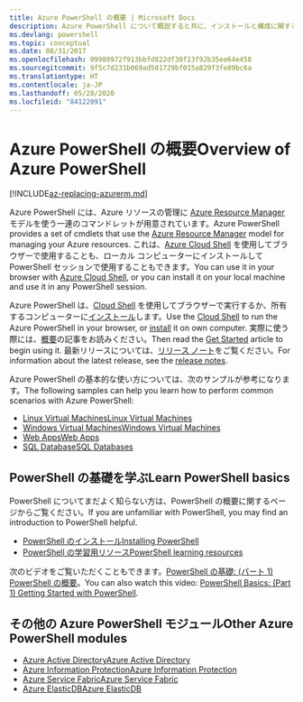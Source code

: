 ```yaml
---
title: Azure PowerShell の概要 | Microsoft Docs
description: Azure PowerShell について概説すると共に、インストールと構成に関するページへのリンクを紹介します。
ms.devlang: powershell
ms.topic: conceptual
ms.date: 08/31/2017
ms.openlocfilehash: 09980972f913bbfd822df38f23f92b35ee64e458
ms.sourcegitcommit: 9f5c7d231b069ad501729bf015a829f3fe89bc6a
ms.translationtype: HT
ms.contentlocale: ja-JP
ms.lasthandoff: 05/28/2020
ms.locfileid: "84122091"
---
```

# <a name="overview-of-azure-powershell"></a><span data-ttu-id="a6260-103">Azure PowerShell の概要</span><span class="sxs-lookup"><span data-stu-id="a6260-103">Overview of Azure PowerShell</span></span>

[!INCLUDE[az-replacing-azurerm.md](../includes/az-replacing-azurerm.md)]

<span data-ttu-id="a6260-104">Azure PowerShell には、Azure リソースの管理に [Azure Resource Manager](/azure/azure-resource-manager/resource-group-overview) モデルを使う一連のコマンドレットが用意されています。</span><span class="sxs-lookup"><span data-stu-id="a6260-104">Azure PowerShell provides a set of cmdlets that use the [Azure Resource Manager](/azure/azure-resource-manager/resource-group-overview) model for managing your Azure resources.</span></span> <span data-ttu-id="a6260-105">これは、[Azure Cloud Shell](/azure/cloud-shell/overview) を使用してブラウザーで使用することも、ローカル コンピューターにインストールして PowerShell セッションで使用することもできます。</span><span class="sxs-lookup"><span data-stu-id="a6260-105">You can use it in your browser with [Azure Cloud Shell](/azure/cloud-shell/overview), or you can install it on your local machine and use it in any PowerShell session.</span></span>

<span data-ttu-id="a6260-106">Azure PowerShell は、[Cloud Shell](/azure/cloud-shell/overview) を使用してブラウザーで実行するか、所有するコンピューターに[インストール](install-azurerm-ps.md)します。</span><span class="sxs-lookup"><span data-stu-id="a6260-106">Use the [Cloud Shell](/azure/cloud-shell/overview) to run the Azure PowerShell in your browser, or [install](install-azurerm-ps.md) it on own computer.</span></span> <span data-ttu-id="a6260-107">実際に使う際には、[概要](get-started-azureps.md)の記事をお読みください。</span><span class="sxs-lookup"><span data-stu-id="a6260-107">Then read the [Get Started](get-started-azureps.md) article to begin using it.</span></span> <span data-ttu-id="a6260-108">最新リリースについては、[リリース ノート](release-notes-azureps.md)をご覧ください。</span><span class="sxs-lookup"><span data-stu-id="a6260-108">For information about the latest release, see the [release notes](release-notes-azureps.md).</span></span>

<span data-ttu-id="a6260-109">Azure PowerShell の基本的な使い方については、次のサンプルが参考になります。</span><span class="sxs-lookup"><span data-stu-id="a6260-109">The following samples can help you learn how to perform common scenarios with Azure PowerShell:</span></span>

- [<span data-ttu-id="a6260-110">Linux Virtual Machines</span><span class="sxs-lookup"><span data-stu-id="a6260-110">Linux Virtual Machines</span></span>](/azure/virtual-machines/virtual-machines-linux-powershell-samples?toc=/powershell/azure/toc.json)
- [<span data-ttu-id="a6260-111">Windows Virtual Machines</span><span class="sxs-lookup"><span data-stu-id="a6260-111">Windows Virtual Machines</span></span>](/azure/virtual-machines/virtual-machines-windows-powershell-samples?toc=/powershell/azure/toc.json)
- [<span data-ttu-id="a6260-112">Web Apps</span><span class="sxs-lookup"><span data-stu-id="a6260-112">Web Apps</span></span>](/azure/app-service-web/app-service-powershell-samples?toc=/powershell/azure/toc.json)
- [<span data-ttu-id="a6260-113">SQL Database</span><span class="sxs-lookup"><span data-stu-id="a6260-113">SQL Databases</span></span>](/azure/sql-database/sql-database-powershell-samples?toc=/powershell/azure/toc.json)

## <a name="learn-powershell-basics"></a><span data-ttu-id="a6260-114">PowerShell の基礎を学ぶ</span><span class="sxs-lookup"><span data-stu-id="a6260-114">Learn PowerShell basics</span></span>

<span data-ttu-id="a6260-115">PowerShell についてまだよく知らない方は、PowerShell の概要に関するページからご覧ください。</span><span class="sxs-lookup"><span data-stu-id="a6260-115">If you are unfamiliar with PowerShell, you may find an introduction to PowerShell helpful.</span></span>

- [<span data-ttu-id="a6260-116">PowerShell のインストール</span><span class="sxs-lookup"><span data-stu-id="a6260-116">Installing PowerShell</span></span>](/powershell/scripting/install/installing-powershell)
- [<span data-ttu-id="a6260-117">PowerShell の学習用リソース</span><span class="sxs-lookup"><span data-stu-id="a6260-117">PowerShell learning resources</span></span>](/powershell/scripting/learn/more-powershell-learning)

<span data-ttu-id="a6260-118">次のビデオをご覧いただくこともできます。[PowerShell の基礎: (パート 1) PowerShell の概要](https://channel9.msdn.com/Blogs/Taste-of-Premier/PowerShellBasicsPart1)。</span><span class="sxs-lookup"><span data-stu-id="a6260-118">You can also watch this video: [PowerShell Basics: (Part 1) Getting Started with PowerShell](https://channel9.msdn.com/Blogs/Taste-of-Premier/PowerShellBasicsPart1).</span></span>

## <a name="other-azure-powershell-modules"></a><span data-ttu-id="a6260-119">その他の Azure PowerShell モジュール</span><span class="sxs-lookup"><span data-stu-id="a6260-119">Other Azure PowerShell modules</span></span>

- [<span data-ttu-id="a6260-120">Azure Active Directory</span><span class="sxs-lookup"><span data-stu-id="a6260-120">Azure Active Directory</span></span>](/powershell/azure/active-directory/)
- [<span data-ttu-id="a6260-121">Azure Information Protection</span><span class="sxs-lookup"><span data-stu-id="a6260-121">Azure Information Protection</span></span>](/powershell/azure/aip/)
- [<span data-ttu-id="a6260-122">Azure Service Fabric</span><span class="sxs-lookup"><span data-stu-id="a6260-122">Azure Service Fabric</span></span>](/powershell/azure/service-fabric/)
- [<span data-ttu-id="a6260-123">Azure ElasticDB</span><span class="sxs-lookup"><span data-stu-id="a6260-123">Azure ElasticDB</span></span>](/powershell/azure/elasticdbjobs/)
